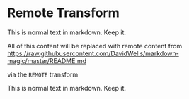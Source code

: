 # Remote Transform

This is normal text in markdown. Keep it.

<!-- doc-gen remote url=https://raw.githubusercontent.com/DavidWells/markdown-magic/master/README.md -->
All of this content will be replaced with remote content from https://raw.githubusercontent.com/DavidWells/markdown-magic/master/README.md

via the `REMOTE` transform
<!-- end-doc-gen -->

This is normal text in markdown. Keep it.
